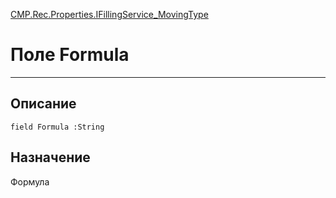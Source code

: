 ﻿---
Link: CMP.Rec.Properties.IFillingService_MovingType.@Formula
---

<!---  Навигация
[Имя проекта](#) :
-->
[CMP.Rec.Properties.IFillingService_MovingType](Default)

# Поле Formula
---

## Описание

    field Formula :String

<!--
## Аргументы{#Args}

### Аргумент1

Описание аргумента 1
-->

## Назначение

Формула

<!--
## Пример

    Formula...
-->

